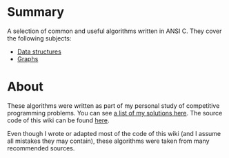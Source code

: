 # Summary

A selection of common and useful algorithms written in ANSI C. They cover the
following subjects:

* [Data structures](structure/index.md)
* [Graphs](graph/index.md)


# About

These algorithms were written as part of my personal study of competitive
programming problems. You can see 
    [a list of my solutions here](https://github.com/danihelis/uva-solutions).
The source code of this wiki can be found
    [here](https://github.com/danihelis/algorithms).

Even though I wrote or adapted most of the code of this wiki (and I assume all
mistakes they may contain), these algorithms were taken from many recommended
sources.
